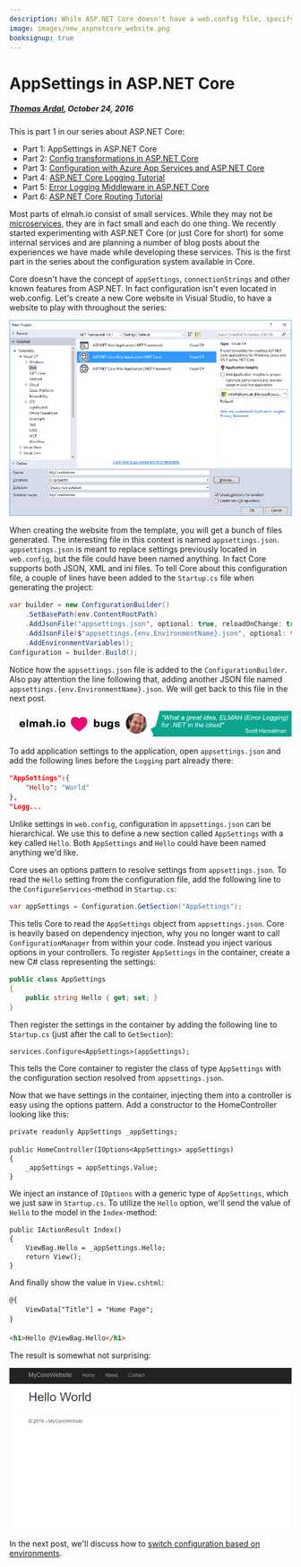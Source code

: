 ```yaml
---
description: While ASP.NET Core doesn't have a web.config file, specifying application specific settings is supported through an external JSON file.
image: images/new_aspnetcore_website.png
booksignup: true
---
```


# AppSettings in ASP.NET Core

##### [Thomas Ardal](http://elmah.io/about/), October 24, 2016

This is part 1 in our series about ASP.NET Core:

- Part 1: AppSettings in ASP.NET Core
- Part 2: [Config transformations in ASP.NET Core](https://blog.elmah.io/config-transformations-in-aspnetcore/)
- Part 3: [Configuration with Azure App Services and ASP.NET Core](https://blog.elmah.io/configuration-with-azure-app-services-and-aspnetcore/)
- Part 4: [ASP.NET Core Logging Tutorial](https://blog.elmah.io/aspnetcore-logging-tutorial/)
- Part 5: [Error Logging Middleware in ASP.NET Core](https://blog.elmah.io/error-logging-middleware-in-aspnetcore/)
- Part 6: [ASP.NET Core Routing Tutorial](https://blog.elmah.io/aspnetcore-routing-tutorial/)
 
Most parts of elmah.io consist of small services. While they may not be [microservices](https://elmah.io/microservices/), they are in fact small and each do one thing. We recently started experimenting with ASP.NET Core (or just Core for short) for some internal services and are planning a number of blog posts about the experiences we have made while developing these services. This is the first part in the series about the configuration system available in Core.

Core doesn't have the concept of `appSettings`, `connectionStrings` and other known features from ASP.NET. In fact configuration isn't even located in web.config. Let's create a new Core website in Visual Studio, to have a website to play with throughout the series:

![New ASP.NET Core website](images/new_aspnetcore_website.png)

When creating the website from the template, you will get a bunch of files generated. The interesting file in this context is named `appsettings.json`. `appsettings.json` is meant to replace settings previously located in `web.config`, but the file could have been named anything. In fact Core supports both JSON, XML and ini files. To tell Core about this configuration file, a couple of lines have been added to the `Startup.cs` file when generating the project:

```csharp
var builder = new ConfigurationBuilder()
    .SetBasePath(env.ContentRootPath)
    .AddJsonFile("appsettings.json", optional: true, reloadOnChange: true)
    .AddJsonFile($"appsettings.{env.EnvironmentName}.json", optional: true)
    .AddEnvironmentVariables();
Configuration = builder.Build();
```

Notice how the `appsettings.json` file is added to the `ConfigurationBuilder`. Also pay attention the line following that, adding another JSON file named `appsettings.{env.EnvironmentName}.json`. We will get back to this file in the next post.

[![Scott Hanselman quote](images/scott-hanselman.png)](https://elmah.io/?utm_source=blogbanner&utm_medium=blog&utm_campaign=blogbanner)

To add application settings to the application, open `appsettings.json` and add the following lines before the `Logging` part already there:

```json
"AppSettings":{
    "Hello": "World"
},
"Logg...
```

Unlike settings in `web.config`, configuration in `appsettings.json` can be hierarchical. We use this to define a new section called `AppSettings` with a key called `Hello`. Both `AppSettings` and `Hello` could have been named anything we'd like.

Core uses an options pattern to resolve settings from `appsettings.json`. To read the `Hello` setting from the configuration file, add the following line to the `ConfigureServices`-method in `Startup.cs`:

```csharp
var appSettings = Configuration.GetSection("AppSettings");
```

This tells Core to read the `AppSettings` object from `appsettings.json`. Core is heavily based on dependency injection, why you no longer want to call `ConfigurationManager` from within your code. Instead you inject various options in your controllers. To register `AppSettings` in the container, create a new C# class representing the settings:

```csharp
public class AppSettings
{
    public string Hello { get; set; }
}
```

Then register the settings in the container by adding the following line to `Startup.cs` (just after the call to `GetSection`):

```chsarp
services.Configure<AppSettings>(appSettings);
```

This tells the Core container to register the class of type `AppSettings` with the configuration section resolved from `appsettings.json`.

Now that we have settings in the container, injecting them into a controller is easy using the options pattern. Add a constructor to the HomeController looking like this:

```chsarp
private readonly AppSettings _appSettings;

public HomeController(IOptions<AppSettings> appSettings)
{
    _appSettings = appSettings.Value;
}

```

We inject an instance of `IOptions` with a generic type of `AppSettings`, which we just saw in `Startup.cs`. To utilize the `Hello` option, we'll send the value of `Hello` to the model in the `Index`-method:

```chsarp
public IActionResult Index()
{
    ViewBag.Hello = _appSettings.Hello;
    return View();
}
```

And finally show the value in `View.cshtml`:

```html
@{
    ViewData["Title"] = "Home Page";
}

<h1>Hello @ViewBag.Hello</h1>
```

The result is somewhat not surprising:

![ASP.NET Core website with config variable](images/my_core_website.png)

In the next post, we'll discuss how to [switch configuration based on environments](/config-transformations-in-aspnetcore.md).